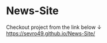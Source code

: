 # News-Site

Checkout project from the link below &#8595;
<br>
https://sevro49.github.io/News-Site/
